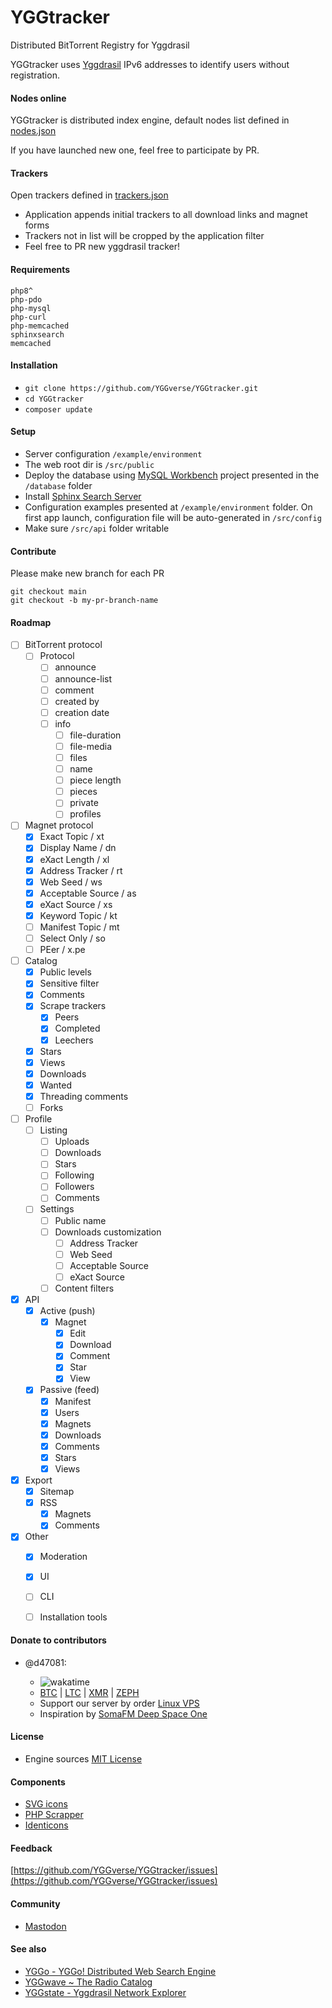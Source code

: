 # YGGtracker

Distributed BitTorrent Registry for Yggdrasil

YGGtracker uses [Yggdrasil](https://github.com/yggdrasil-network/yggdrasil-go) IPv6 addresses to identify users without registration.

#### Nodes online

YGGtracker is distributed index engine, default nodes list defined in [nodes.json](https://github.com/YGGverse/YGGtracker/blob/main/src/config/nodes.json)

If you have launched new one, feel free to participate by PR.

#### Trackers

Open trackers defined in [trackers.json](https://github.com/YGGverse/YGGtracker/blob/main/src/config/trackers.json)

* Application appends initial trackers to all download links and magnet forms
* Trackers not in list will be cropped by the application filter
* Feel free to PR new yggdrasil tracker!

#### Requirements

```
php8^
php-pdo
php-mysql
php-curl
php-memcached
sphinxsearch
memcached
```
#### Installation

* `git clone https://github.com/YGGverse/YGGtracker.git`
* `cd YGGtracker`
* `composer update`

#### Setup
* Server configuration `/example/environment`
* The web root dir is `/src/public`
* Deploy the database using [MySQL Workbench](https://www.mysql.com/products/workbench) project presented in the `/database` folder
* Install [Sphinx Search Server](https://sphinxsearch.com)
* Configuration examples presented at `/example/environment` folder. On first app launch, configuration file will be auto-generated in `/src/config`
* Make sure `/src/api` folder writable

#### Contribute

Please make new branch for each PR

```
git checkout main
git checkout -b my-pr-branch-name
```

#### Roadmap

* [ ] BitTorrent protocol
  + [ ] Protocol
    + [ ] announce
    + [ ] announce-list
    + [ ] comment
    + [ ] created by
    + [ ] creation date
    + [ ] info
      + [ ] file-duration
      + [ ] file-media
      + [ ] files
      + [ ] name
      + [ ] piece length
      + [ ] pieces
      + [ ] private
      + [ ] profiles

* [ ] Magnet protocol
  + [x] Exact Topic / xt
  + [x] Display Name / dn
  + [x] eXact Length / xl
  + [x] Address Tracker / rt
  + [x] Web Seed / ws
  + [x] Acceptable Source / as
  + [x] eXact Source / xs
  + [x] Keyword Topic / kt
  + [ ] Manifest Topic / mt
  + [ ] Select Only / so
  + [ ] PEer / x.pe

* [ ] Catalog
    + [x] Public levels
    + [x] Sensitive filter
    + [x] Comments
    + [x] Scrape trackers
      + [x] Peers
      + [x] Completed
      + [x] Leechers
    + [x] Stars
    + [x] Views
    + [x] Downloads
    + [x] Wanted
    + [x] Threading comments
    + [ ] Forks

* [ ] Profile
  + [ ] Listing
    + [ ] Uploads
    + [ ] Downloads
    + [ ] Stars
    + [ ] Following
    + [ ] Followers
    + [ ] Comments
  + [ ] Settings
    + [ ] Public name
    + [ ] Downloads customization
      + [ ] Address Tracker
      + [ ] Web Seed
      + [ ] Acceptable Source
      + [ ] eXact Source
    + [ ] Content filters

* [x] API
  + [x] Active (push)
    + [x] Magnet
      + [x] Edit
      + [x] Download
      + [x] Comment
      + [x] Star
      + [x] View
  + [x] Passive (feed)
    + [x] Manifest
    + [x] Users
    + [x] Magnets
    + [x] Downloads
    + [x] Comments
    + [x] Stars
    + [x] Views

* [x] Export
  + [x] Sitemap
  + [x] RSS
    + [x] Magnets
    + [x] Comments

* [x] Other
  + [x] Moderation
  + [x] UI
  + [ ] CLI
  + [ ] Installation tools


#### Donate to contributors

* @d47081:

  + ![wakatime](https://wakatime.com/badge/user/0b7fe6c1-b091-4c98-b930-75cfee17c7a5/project/059ec567-2c65-4c65-a48e-51dcc366f1a0.svg)
  + [BTC](https://www.blockchain.com/explorer/addresses/btc/bc1qngdf2kwty6djjqpk0ynkpq9wmlrmtm7e0c534y) | [LTC](https://live.blockcypher.com/ltc/address/LUSiqzKsfB1vBLvpu515DZktG9ioKqLyj7) | [XMR](835gSR1Uvka19gnWPkU2pyRozZugRZSPHDuFL6YajaAqjEtMwSPr4jafM8idRuBWo7AWD3pwFQSYRMRW9XezqrK4BEXBgXE) | [ZEPH](ZEPHsADHXqnhfWhXrRcXnyBQMucE3NM7Ng5ZVB99XwA38PTnbjLKpCwcQVgoie8EJuWozKgBiTmDFW4iY7fNEgSEWyAy4dotqtX)
  + Support our server by order [Linux VPS](https://www.yourserver.se/portal/aff.php?aff=610)
  + Inspiration by [SomaFM Deep Space One](https://somafm.com/deepspaceone/)

#### License

* Engine sources [MIT License](https://github.com/YGGverse/YGGtracker/blob/main/LICENSE)

#### Components

* [SVG icons](https://icons.getbootstrap.com)
* [PHP Scrapper](https://github.com/medariox/scrapeer)
* [Identicons](https://github.com/dmester/jdenticon-php)

#### Feedback

[https://github.com/YGGverse/YGGtracker/issues](https://github.com/YGGverse/YGGtracker/issues)

#### Community

* [Mastodon](https://mastodon.social/@YGGverse)

#### See also

* [YGGo - YGGo! Distributed Web Search Engine ](https://github.com/YGGverse/YGGo)
* [YGGwave ~ The Radio Catalog](https://github.com/YGGverse/YGGwave)
* [YGGstate - Yggdrasil Network Explorer](https://github.com/YGGverse/YGGstate)